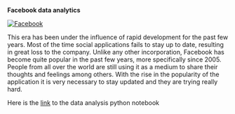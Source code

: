 **Facebook data analytics**

[![Facebook](https://cdn.theatlantic.com/thumbor/e462dO9ipOrIZFwbYbX8o7cAePE=/2x73:3496x2039/1440x810/media/img/2018/07/RTR4C0UZ/original.jpg "Facebook")](https://cdn.theatlantic.com/thumbor/e462dO9ipOrIZFwbYbX8o7cAePE=/2x73:3496x2039/1440x810/media/img/2018/07/RTR4C0UZ/original.jpg "Facebook")

This era has been under the influence of rapid development for the past few years.
Most of the time social applications fails to stay up to date, resulting in great loss to the company.
Unlike any other incorporation, Facebook has become quite popular in the past few years, more specifically since 2005.
People from all over the world are still using it as a medium to share their thoughts and feelings among others.
With the rise in the popularity of the application it is very necessary to stay updated and they are trying really hard.

Here is the [link](https://github.com/satcodes/EDAProjectRepo/blob/main/Facebook%20Data/Analysis%20on%20Facebook%20Utilization.ipynb "link") to the data analysis python notebook
